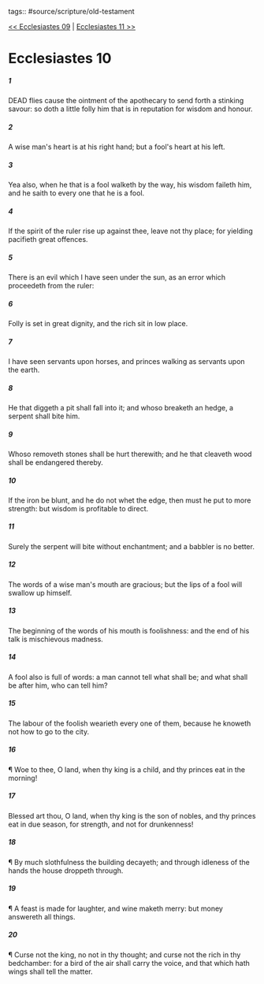 tags:: #source/scripture/old-testament

[<< Ecclesiastes 09](/old-testament/21_Ecclesiastes/Ecclesiastes_09.md) | [Ecclesiastes 11 >>](/old-testament/21_Ecclesiastes/Ecclesiastes_11.md)

# Ecclesiastes 10

##### 1

DEAD flies cause the ointment of the apothecary to send forth a stinking savour: so doth a little folly him that is in reputation for wisdom and honour.

##### 2

A wise man's heart is at his right hand; but a fool's heart at his left.

##### 3

Yea also, when he that is a fool walketh by the way, his wisdom faileth him, and he saith to every one that he is a fool.

##### 4

If the spirit of the ruler rise up against thee, leave not thy place; for yielding pacifieth great offences.

##### 5

There is an evil which I have seen under the sun, as an error which proceedeth from the ruler:

##### 6

Folly is set in great dignity, and the rich sit in low place.

##### 7

I have seen servants upon horses, and princes walking as servants upon the earth.

##### 8

He that diggeth a pit shall fall into it; and whoso breaketh an hedge, a serpent shall bite him.

##### 9

Whoso removeth stones shall be hurt therewith; and he that cleaveth wood shall be endangered thereby.

##### 10

If the iron be blunt, and he do not whet the edge, then must he put to more strength: but wisdom is profitable to direct.

##### 11

Surely the serpent will bite without enchantment; and a babbler is no better.

##### 12

The words of a wise man's mouth are gracious; but the lips of a fool will swallow up himself.

##### 13

The beginning of the words of his mouth is foolishness: and the end of his talk is mischievous madness.

##### 14

A fool also is full of words: a man cannot tell what shall be; and what shall be after him, who can tell him?

##### 15

The labour of the foolish wearieth every one of them, because he knoweth not how to go to the city.

##### 16

¶ Woe to thee, O land, when thy king is a child, and thy princes eat in the morning!

##### 17

Blessed art thou, O land, when thy king is the son of nobles, and thy princes eat in due season, for strength, and not for drunkenness!

##### 18

¶ By much slothfulness the building decayeth; and through idleness of the hands the house droppeth through.

##### 19

¶ A feast is made for laughter, and wine maketh merry: but money answereth all things.

##### 20

¶ Curse not the king, no not in thy thought; and curse not the rich in thy bedchamber: for a bird of the air shall carry the voice, and that which hath wings shall tell the matter.
